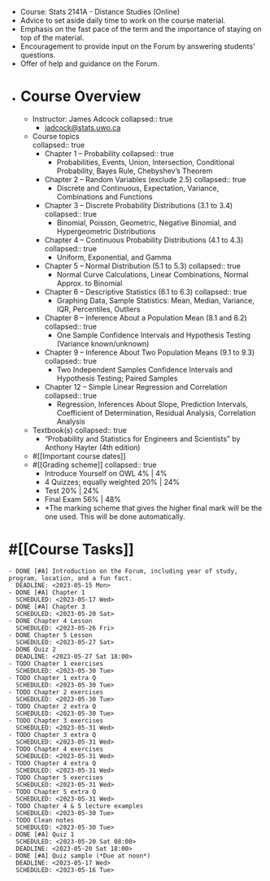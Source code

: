 - Course: Stats 2141A - Distance Studies (Online)
- Advice to set aside daily time to work on the course material.
- Emphasis on the fast pace of the term and the importance of staying on top of the material.
- Encouragement to provide input on the Forum by answering students' questions.
- Offer of help and guidance on the Forum.
- # Course Overview
	- Instructor: James Adcock
	  collapsed:: true
		- jadcock@stats.uwo.ca
	- Course topics  
	  collapsed:: true
		- Chapter 1 – Probability
		  collapsed:: true
			- Probabilities, Events, Union, Intersection, Conditional Probability, Bayes Rule, Chebyshev’s Theorem
		- Chapter 2 – Random Variables (exclude 2.5)
		  collapsed:: true
			- Discrete and Continuous, Expectation, Variance, Combinations and Functions
		- Chapter 3 – Discrete Probability Distributions (3.1 to 3.4)
		  collapsed:: true
			- Binomial, Poisson, Geometric, Negative Binomial, and Hypergeometric Distributions
		- Chapter 4 – Continuous Probability Distributions (4.1 to 4.3)
		  collapsed:: true
			- Uniform, Exponential, and Gamma
		- Chapter 5 – Normal Distribution (5.1 to 5.3)
		  collapsed:: true
			- Normal Curve Calculations, Linear Combinations, Normal Approx. to Binomial
		- Chapter 6 – Descriptive Statistics (6.1 to 6.3)
		  collapsed:: true
			- Graphing Data, Sample Statistics: Mean, Median, Variance, IQR, Percentiles, Outliers
		- Chapter 8 – Inference About a Population Mean (8.1 and 8.2)
		  collapsed:: true
			- One Sample Confidence Intervals and Hypothesis Testing (Variance known/unknown)
		- Chapter 9 – Inference About Two Population Means (9.1 to 9.3)
		  collapsed:: true
			- Two Independent Samples Confidence Intervals and Hypothesis Testing; Paired Samples
		- Chapter 12 – Simple Linear Regression and Correlation
		  collapsed:: true
			- Regression, Inferences About Slope, Prediction Intervals, Coefficient of Determination, Residual Analysis, Correlation Analysis
	- Textbook(s)
	  collapsed:: true
		- “Probability and Statistics for Engineers and Scientists” by Anthony Hayter (4th edition)
	- #[[Important course dates]]
	- #[[Grading scheme]]
	  collapsed:: true
		- Introduce Yourself on OWL            4% | 4%
		- 4 Quizzes; equally weighted        20% | 24%
		- Test                                                     20% | 24%
		- Final Exam                                        56% | 48%
		- *The marking scheme that gives the higher final mark will be the one used. This
		  will be done automatically.
# #[[Course Tasks]]
	- DONE [#A] Introduction on the Forum, including year of study, program, location, and a fun fact.
	  DEADLINE: <2023-05-15 Mon>
	- DONE [#A] Chapter 1
	  SCHEDULED: <2023-05-17 Wed>
	- DONE [#A] Chapter 3
	  SCHEDULED: <2023-05-20 Sat>
	- DONE Chapter 4 Lesson
	  SCHEDULED: <2023-05-26 Fri>
	- DONE Chapter 5 Lesson
	  SCHEDULED: <2023-05-27 Sat>
	- DONE Quiz 2
	  DEADLINE: <2023-05-27 Sat 18:00>
	- TODO Chapter 1 exercises
	  SCHEDULED: <2023-05-30 Tue>
	- TODO Chapter 1 extra Q
	  SCHEDULED: <2023-05-30 Tue>
	- TODO Chapter 2 exercises
	  SCHEDULED: <2023-05-30 Tue>
	- TODO Chapter 2 extra Q
	  SCHEDULED: <2023-05-30 Tue>
	- TODO Chapter 3 exercises
	  SCHEDULED: <2023-05-31 Wed>
	- TODO Chapter 3 extra Q
	  SCHEDULED: <2023-05-31 Wed>
	- TODO Chapter 4 exercises
	  SCHEDULED: <2023-05-31 Wed>
	- TODO Chapter 4 extra Q
	  SCHEDULED: <2023-05-31 Wed>
	- TODO Chapter 5 exercises
	  SCHEDULED: <2023-05-31 Wed>
	- TODO Chapter 5 extra Q
	  SCHEDULED: <2023-05-31 Wed>
	- TODO Chapter 4 & 5 lecture examples
	  SCHEDULED: <2023-05-30 Tue>
	- TODO Clean notes
	  SCHEDULED: <2023-05-30 Tue>
	- DONE [#A] Quiz 1
	  SCHEDULED: <2023-05-20 Sat 08:00>
	  DEADLINE: <2023-05-20 Sat 18:00>
	- DONE [#A] Quiz sample (*Due at noon*)  
	  DEADLINE: <2023-05-17 Wed>
	  SCHEDULED: <2023-05-16 Tue>